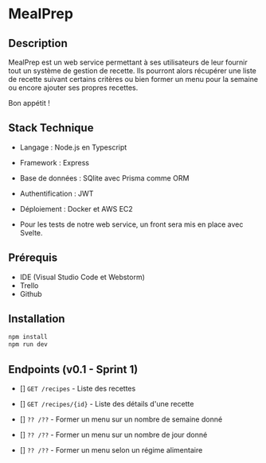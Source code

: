 # MealPrep

## Description

MealPrep est un web service permettant à ses utilisateurs de leur fournir tout un système de gestion de recette. Ils pourront alors récupérer une liste de recette suivant certains critères ou bien former un menu pour la semaine ou encore ajouter ses propres recettes.

Bon appétit !

## Stack Technique

- Langage : Node.js en Typescript
- Framework : Express
- Base de données : SQlite avec Prisma comme ORM
- Authentification : JWT
- Déploiement : Docker et AWS EC2

- Pour les tests de notre web service, un front sera mis en place avec Svelte.

## Prérequis

- IDE (Visual Studio Code et Webstorm)
- Trello
- Github

## Installation

```bash
npm install
npm run dev
```

## Endpoints (v0.1 - Sprint 1)

- []  `GET /recipes` - Liste des recettes
- []  `GET /recipes/{id}` - Liste des détails d'une recette

- []  `?? /??` - Former un menu sur un nombre de semaine donné
- []  `?? /??` - Former un menu sur un nombre de jour donné
- []  `?? /??` - Former un menu selon un régime alimentaire